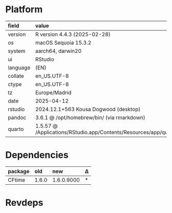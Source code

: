 # Platform

|field    |value                                                                       |
|:--------|:---------------------------------------------------------------------------|
|version  |R version 4.4.3 (2025-02-28)                                                |
|os       |macOS Sequoia 15.3.2                                                        |
|system   |aarch64, darwin20                                                           |
|ui       |RStudio                                                                     |
|language |(EN)                                                                        |
|collate  |en_US.UTF-8                                                                 |
|ctype    |en_US.UTF-8                                                                 |
|tz       |Europe/Madrid                                                               |
|date     |2025-04-12                                                                  |
|rstudio  |2024.12.1+563 Kousa Dogwood (desktop)                                       |
|pandoc   |3.6.1 @ /opt/homebrew/bin/ (via rmarkdown)                                  |
|quarto   |1.5.57 @ /Applications/RStudio.app/Contents/Resources/app/quarto/bin/quarto |

# Dependencies

|package |old   |new        |Δ  |
|:-------|:-----|:----------|:--|
|CFtime  |1.6.0 |1.6.0.9000 |*  |

# Revdeps

